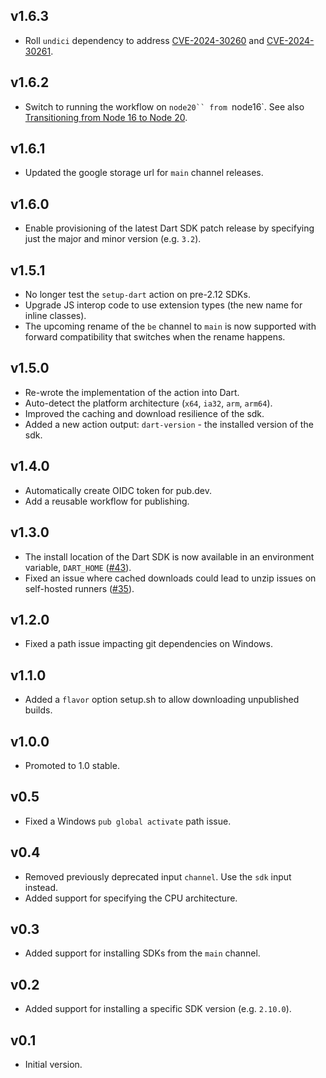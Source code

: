 ## v1.6.3

* Roll `undici` dependency to address [CVE-2024-30260][] and [CVE-2024-30261][].

[CVE-2024-30260]: https://github.com/nodejs/undici/security/advisories/GHSA-m4v8-wqvr-p9f7
[CVE-2024-30261]: https://github.com/nodejs/undici/security/advisories/GHSA-9qxr-qj54-h672

## v1.6.2

* Switch to running the workflow on `node20`` from `node16`. See also
  [Transitioning from Node 16 to Node 20][].

[Transitioning from Node 16 to Node 20]: https://github.blog/changelog/2023-09-22-github-actions-transitioning-from-node-16-to-node-20/

## v1.6.1

* Updated the google storage url for `main` channel releases.

## v1.6.0

* Enable provisioning of the latest Dart SDK patch release by specifying just
  the major and minor version (e.g. `3.2`).

## v1.5.1

* No longer test the `setup-dart` action on pre-2.12 SDKs.
* Upgrade JS interop code to use extension types
  (the new name for inline classes).
* The upcoming rename of the `be` channel to `main` is now supported with
  forward compatibility that switches when the rename happens.

## v1.5.0

* Re-wrote the implementation of the action into Dart.
* Auto-detect the platform architecture (`x64`, `ia32`, `arm`, `arm64`).
* Improved the caching and download resilience of the sdk.
* Added a new action output: `dart-version` - the installed version of the sdk.

## v1.4.0

* Automatically create OIDC token for pub.dev.
* Add a reusable workflow for publishing.

## v1.3.0

* The install location of the Dart SDK is now available
  in an environment variable, `DART_HOME`
  ([#43](https://github.com/dart-lang/setup-dart/issues/43)).
* Fixed an issue where cached downloads could lead to unzip issues
  on self-hosted runners
  ([#35](https://github.com/dart-lang/setup-dart/issues/35)).

## v1.2.0

* Fixed a path issue impacting git dependencies on Windows.

## v1.1.0

* Added a `flavor` option setup.sh to allow downloading unpublished builds.

## v1.0.0

* Promoted to 1.0 stable.

## v0.5

* Fixed a Windows `pub global activate` path issue.

## v0.4

* Removed previously deprecated input `channel`. Use the `sdk` input instead.
* Added support for specifying the CPU architecture.

## v0.3

* Added support for installing SDKs from the `main` channel.

## v0.2

* Added support for installing a specific SDK version (e.g. `2.10.0`).

## v0.1

* Initial version.
